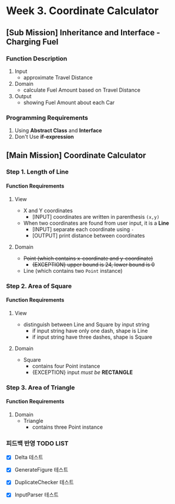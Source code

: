 # Week 3. Coordinate Calculator

## [Sub Mission] Inheritance and Interface - Charging Fuel

### Function Description
1. Input
    - approximate Travel Distance
2. Domain
    - calculate Fuel Amount based on Travel Distance
3. Output
    - showing Fuel Amount about each Car

### Programming Requirements
1. Using **Abstract Class** and **Interface**
2. Don't Use **if-expression**

## [Main Mission] Coordinate Calculator
### Step 1. Length of Line
#### Function Requirements
1. View
    - X and Y coordinates
        - [INPUT] coordinates are written in parenthesis ``(x,y)``
    - When two coordinates are found from user input, it is a **Line**
        - [INPUT] separate each coordinate using ``-``
        - [OUTPUT] print distance between coordinates

2. Domain
    - ~~Point (which contains x-coordinate and y-coordinate)~~
        - ~~{EXCEPTION} upper bound is 24, lower bound is 0~~
    - Line (which contains two ``Point`` instance)

### Step 2. Area of Square
#### Function Requirements
1. View
    - distinguish between Line and Square by input string
        - if input string have only one dash, shape is Line
        - if input string have three dashes, shape is Square

2. Domain
    - Square
        - contains four Point instance
        - {EXCEPTION} input *must be* **RECTANGLE**

### Step 3. Area of Triangle
#### Function Requirements
1. Domain
    - Triangle
        - contains three Point instance

### 피드백 반영 TODO LIST

- [x] Delta 테스트

- [x] GenerateFigure 테스트

- [x] DuplicateChecker 테스트

- [x] InputParser 테스트